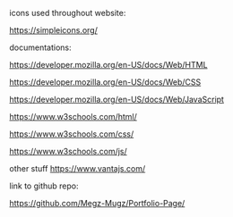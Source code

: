 icons used throughout website:

https://simpleicons.org/

documentations:

https://developer.mozilla.org/en-US/docs/Web/HTML

https://developer.mozilla.org/en-US/docs/Web/CSS

https://developer.mozilla.org/en-US/docs/Web/JavaScript

https://www.w3schools.com/html/

https://www.w3schools.com/css/

https://www.w3schools.com/js/

other stuff
https://www.vantajs.com/

link to github repo:

https://github.com/Megz-Mugz/Portfolio-Page/
